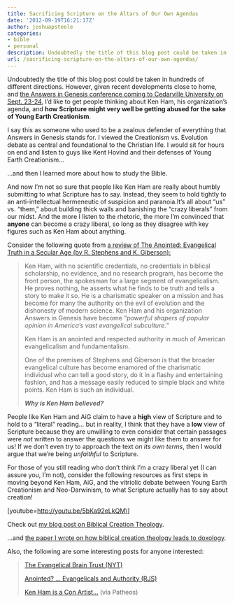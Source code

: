 ```yaml
---
title: Sacrificing Scripture on the Altars of Our Own Agendas
date: '2012-09-19T16:21:17Z'
author: joshuapsteele
categories:
- bible
- personal
description: Undoubtedly the title of this blog post could be taken in hundreds of different directions.
url: /sacrificing-scripture-on-the-altars-of-our-own-agendas/
---
```

Undoubtedly the title of this blog post could be taken in hundreds of different directions. However, given recent developments close to home, and [the Answers in Genesis conference coming to Cedarville University on Sept. 23-24](http://www.cedarville.edu/Offices/Public-Relations/CampusNews/2012/Cedarville-to-Host-Answers-in-Genesis-Conference.aspx), I’d like to get people thinking about Ken Ham, his organization’s agenda, and **how Scripture might very well be getting abused for the sake of Young Earth Creationism**.

I say this as someone who used to be a zealous defender of everything that Answers in Genesis stands for. I viewed the Creationism vs. Evolution debate as central and foundational to the Christian life. I would sit for hours on end and listen to guys like Kent Hovind and their defenses of Young Earth Creationism…

…and then I learned more about how to study the Bible.

And now I’m not so sure that people like Ken Ham are really about humbly submitting to what Scripture has to say. Instead, they seem to hold tightly to an anti-intellectual hermeneutic of suspicion and paranoia.It’s all about “us” vs. “them,” about building thick walls and banishing the “crazy liberals” from our midst. And the more I listen to the rhetoric, the more I’m convinced that **anyone** can become a crazy liberal, so long as they disagree with key figures such as Ken Ham about anything.

Consider the following quote from [a review of The Anointed: Evangelical Truth in a Secular Age (by R. Stephens and K. Giberson): ](http://www.patheos.com/blogs/jesuscreed/2011/11/03/anointed-evangelicals-and-authority-1-rjs/)

> Ken Ham, with no scientific credentials, no credentials in biblical scholarship, no evidence, and no research program, has become the front person, the spokesman for a large segment of evangelicalism. He proves nothing, he asserts what he finds to be truth and tells a story to make it so. He is a charismatic speaker on a mission and has become for many the authority on the evil of evolution and the dishonesty of modern science. Ken Ham and his organization Answers in Genesis have become “*powerful shapers of popular opinion in America’s vast evangelical subculture.*”
> 
> Ken Ham is an anointed and respected authority in much of American evangelicalism and fundamentalism.
> 
> One of the premises of Stephens and Giberson is that the broader evangelical culture has become enamored of the charismatic individual who can tell a good story, do it in a flashy and entertaining fashion, and has a message easily reduced to simple black and white points. Ken Ham is such an individual.
> 
> ***Why is Ken Ham believed?***

People like Ken Ham and AiG claim to have a **high** view of Scripture and to hold to a “literal” reading… but in reality, I think that they have a **low** view of Scripture because they are unwilling to even consider that certain passages were *not* written to answer the questions we might like them to answer for us! If we don’t even try to approach the text *on its own terms*, then I would argue that we’re being *unfaithful* to Scripture.

For those of you still reading who don’t think I’m a crazy liberal yet (I can assure you, I’m not), consider the following resources as first steps in moving beyond Ken Ham, AiG, and the vitriolic debate between Young Earth Creationism and Neo-Darwinism, to what Scripture actually has to say about creation!

\[youtube=http://youtu.be/5bKa92eLkQM\]

Check out [my blog post on Biblical Creation Theology](http://windowinthesky.wordpress.com/2012/09/15/biblical-creation-theology/ "Biblical Creation Theology").

…and [the paper I wrote on how biblical creation theology leads to doxology](http://windowinthesky.wordpress.com/2012/09/17/creation-and-doxology-pt-1/ "Creation and Doxology (pt. 1)").

Also, the following are some interesting posts for anyone interested:

> [The Evangelical Brain Trust (NYT)](http://www.nytimes.com/2012/01/08/books/review/the-anointed-evangelical-truth-in-a-secular-age-by-randall-j-stephens-and-karl-w-giberson-book-review.html?pagewanted=all)
> 
> [Anointed? … Evangelicals and Authority (RJS)](http://www.patheos.com/blogs/jesuscreed/2011/11/03/anointed-evangelicals-and-authority-1-rjs/)
> 
> [Ken Ham is a Con Artist…](http://www.patheos.com/blogs/exploringourmatrix/2012/06/ken-ham-wants-other-christians-to-be-con-artists-like-he-is.html) (via Patheos)